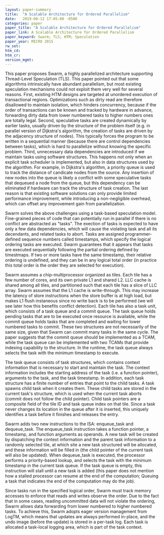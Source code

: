 ```yaml
---
layout: paper-summary
title:  "A Scalable Architecture for Ordered Parallelism"
date:   2019-08-12 17:05:00 -0500
categories: paper
paper_title: "A Scalable Architecture for Ordered Parallelism"
paper_link: A Scalable Architecture for Ordered Parallelism
paper_keyword: Swarm; TLS; HTM; Speculation
paper_year: MICRO 2015
rw_set: 
htm_cd: 
htm_cr: 
version_mgmt: 
---
```


This paper proposes Swarm, a highly parallelized architecture supporting Thread-Level Speculation (TLS). This paper 
pointed out that some algorithms intrinsically have abundant parallelism, but most existing speculation mechanisms could 
not exploit them very well for several reasons. First, existing HTM designs are targeted at unordered execution of 
transactional regions. Optimizations such as dirty read are therefore disallowed to maintain isolation, which hinders
concurrency, because if the order of transactions can be known and tracked by hardware in advance, forwarding dirty data
from lower numbered tasks to higher numbers ones are totally legal. Second, speculative tasks are created dynamically
by earlier tasks, usually driven by the structure of the problem itself (e.g. in parallel version of Dijkstra's algorithm,
the creation of tasks are driven by the adjacency structure of nodes). This typically forces the program to be written
in a sequential manner (because there are control dependencies between tasks), which is hard to parallelize without knowing 
the specific problem. Third, unnecessary data dependencies are introduced if we maintain tasks using software structures. 
This happens not only when an explicit task scheduler is implemented, but also in data structures used by the algorithm.
For example, in Dijkstra's algorithm, a priority queue is used to track the distance of candicate nodes from the source.
Any insertion of new nodes into the queue is likely a conflict with some speculative tasks that dequeued a node from 
the queue, but this dependency can be eliminated if hardware can track the structure of task creation. The last 
reason is that existing software solutions can only provide limited performance improvement, while introducing a 
non-negligible overhead, which can offset any improvement gain from parallelization.

Swarm solves the above challenges using a task-based speculation model. Fine-grained pieces of code that can potentially
run in parallel if there is no conflict are abstracted as "tasks". The exection of tasks is expected to have only
a few data dependencies, which will cause the violating task and all its decendants, and related tasks to abort.
Tasks are assigned programmer-defined sequence numbers called timestamps, which specify the logical ordering tasks are 
executed. Swarm guarantees that it appears that tasks are executed sequentially following the partial ordering 
defined by timestmaps. If two or more tasks have the same timestamp, their relative ordering is undefined, and they can 
be in any logical total order (in practice this total order is the order they are selected for execution).

Swarm assumes a chip-multiprocessor organized as tiles. Each tile has a few number of cores, and its own private L1 and 
shared L2. LLC cache is 
shared among all tiles, and partitioned such that each tile has a slice of LLC array. Swarm assumes that the L1 cache is 
write-through. This may increase the latency of store instructions when the store buffer is at high load, but makes 
L1 flush instaneous since no write back is to be performed (we will see later how this benefits conflict detection).
Each tile has also a task unit, which consists of a task queue and a commit queue. The task queue holds pending tasks 
that are to be executed once resource is available, while the commit queue holds tasks that are completed and waiting
for lower numbered tasks to commit. These two structures are not necessarily of the same size, given that Swarm can commit
many tasks in the same cycle. The paper suggests that the commit queue should be implemented as a TCAM, while the task
queue can be implemented with two TCAMs that provide indexing capability to the structure. In the runtime, the 
task queue always selects the task with the minimum timestamp to execute.

The task queue consists of task structures, which contains context information that is necessary to start and maintain 
the task. The context information includes the starting address of the task (i.e. a function pointer), arguments to the 
task, and the task timestamp. In addition, each task structure has a finite number of entries that point to the child tasks.
A task spawns child task when it creates them. These child tasks are stored in the current task's structure, which is used
when the current task aborts (commit does not follow the child pointer). Child task pointers are a composite field of the 
tile ID and task queue index on that tile. Since a task never changes its location in the queue after it is inserted, this
uniquely identifies a task before it finishes and releases the entry.

Swarm adds two new instructions to the ISA: enqueue_task and dequeue_task. The enqueue_task instruction takes a function 
pointer, a timestamp, and function arguments as operands. A new task will be created by dispatching the context information 
and the parent task information to a randomly selected tile, at which site a new task structured will be allocated,
and these information will be filled in (the child pointer of the current task will also be updated). When dequeue_task
is executed, the processor performs a priority-based lookup, and selects the task with the minimum timestamp in the current
task queue. If the task queue is empty, this instruction will stall until a new task is added (this paper does not 
mention how a stalled processor can resume at the end of the computation; Queuing a task that indicates the end of the 
computation may do the job).

Since tasks run in the specified logical order, Swarm must track memory accesses to enforce that reads and writes observe 
the order. Due to the fact that in some cases, reading uncommitted data will not violate the ordering, Swarm allows data 
forwarding from lower numbered to higher numbered tasks. To achieve this, Swarm adopts eager version management from LogTM, 
which means that updates are always performed in-place, and the undo image (before the update) is stored in a per-task log.
Each task is allocated a task-local logging area, which is part of the task context.  